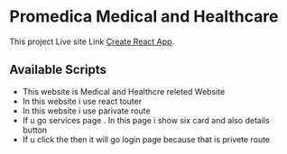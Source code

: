 # Promedica Medical and Healthcare 
This project Live site Link [Create React App](https://medical-and-healthcare.web.app/).

## Available Scripts

<ul>
<li>This website is Medical and Healthcre releted Website</li>
<li>In this website i use react touter</li>
<li>In this website i use parivate route</li>
<li>If u go services page . In this page i show six card and also details button</li>
<li>If u click the then it will go login page because that is privete route </li>
</ul>